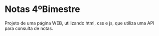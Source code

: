 # Notas 4ºBimestre
Projeto de uma página WEB, utilizando html, css e js, que utiliza uma API para consulta de notas.
